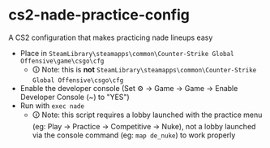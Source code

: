 # cs2-nade-practice-config
A CS2 configuration that makes practicing nade lineups easy

* Place in `SteamLibrary\steamapps\common\Counter-Strike Global Offensive\game\csgo\cfg`
  * 🛈 Note: this is **not** `SteamLibrary\steamapps\common\Counter-Strike Global Offensive\csgo\cfg`
* Enable the developer console (Set ⚙️ -> Game -> Game -> Enable Developer Console (~) to "YES")
* Run with `exec nade`
  * 🛈 Note: this script requires a lobby launched with the practice menu (eg: Play -> Practice -> Competitive -> Nuke), not a lobby launched via the console command (eg: `map de_nuke`) to work properly
